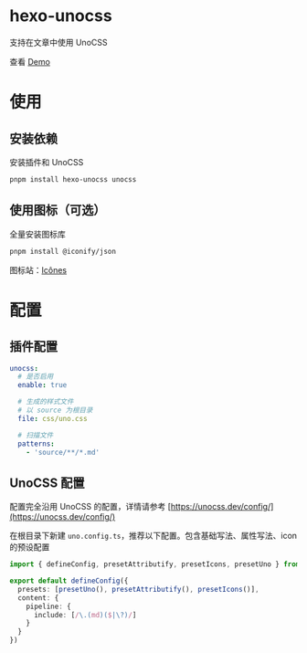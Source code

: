 # hexo-unocss

支持在文章中使用 UnoCSS

查看 [Demo](https://imba97.cn/archives/775/)

# 使用

## 安装依赖

安装插件和 UnoCSS

```bash
pnpm install hexo-unocss unocss
```

## 使用图标（可选）

全量安装图标库

```bash
pnpm install @iconify/json
```

图标站：[Icônes](https://icones.js.org/)

# 配置

## 插件配置

```yml
unocss:
  # 是否启用
  enable: true

  # 生成的样式文件
  # 以 source 为根目录
  file: css/uno.css

  # 扫描文件
  patterns:
    - 'source/**/*.md'
```

## UnoCSS 配置

配置完全沿用 UnoCSS 的配置，详情请参考 [https://unocss.dev/config/](https://unocss.dev/config/)

在根目录下新建 `uno.config.ts`，推荐以下配置。包含基础写法、属性写法、icon 的预设配置

```typescript
import { defineConfig, presetAttributify, presetIcons, presetUno } from 'unocss'

export default defineConfig({
  presets: [presetUno(), presetAttributify(), presetIcons()],
  content: {
    pipeline: {
      include: [/\.(md)($|\?)/]
    }
  }
})
```

